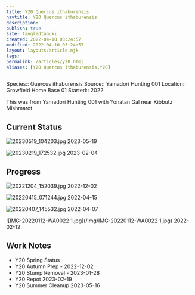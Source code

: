 ```yaml
---
title: Y20 Quercus ithaburensis
navtitle: Y20 Quercus ithaburensis
description: 
publish: true
site: tangledtanuki
created: 2022-04-10 03:24:57
modified: 2022-04-10 03:24:57
layout: layouts/article.njk
tags:
permalink: /articles/y20.html
aliases: [Y20 Quercus ithaburensis,Y20]
---
```


Species:: Quercus ithaburensis
Source:: Yamadori Hunting 001
Location:: Growfield Home Base 01
Started:: 2022

This was from Yamadori Hunting 001 with Yonatan Gal near  Kibbutz Mishmarot

## Current Status

![20230519_104203.jpg](/img/20230519_104203.jpg)
2023-05-19

![20230219_172532.jpg](/img/20230219_172532.jpg)
2023-02-04

## Progress

![20221204_152039.jpg](/img/20221204_152039.jpg)
2022-12-02


![20220415_071244.jpg](/img/20220415_071244.jpg)
2022-04-15

![20220407_145532.jpg](/img/20220407_145532.jpg)
2022-04-07

![IMG-20220112-WA0022 1.jpg](/img/IMG-20220112-WA0022 1.jpg)
2022-02-12

## Work Notes

- Y20 Spring Status
- Y20 Autumn Prep - 2022-12-02
- Y20 Stump Removal - 2023-01-28
- Y20 Repot 2023-02-19
- Y20 Summer Cleanup 2023-05-16

